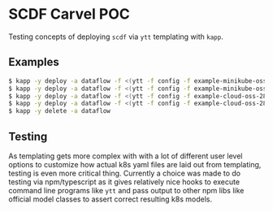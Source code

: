 # SCDF Carvel POC

Testing concepts of deploying `scdf` via `ytt` templating with `kapp`.

## Examples

```bash
$ kapp -y deploy -a dataflow -f <(ytt -f config -f example-minikube-oss-28x-kafka-postgres-values.yml)
$ kapp -y deploy -a dataflow -f <(ytt -f config -f example-minikube-oss-28x-rabbit-mysql-values.yml)
$ kapp -y deploy -a dataflow -f <(ytt -f config -f example-cloud-oss-28x-kafka-postgres-values.yml)
$ kapp -y deploy -a dataflow -f <(ytt -f config -f example-cloud-oss-28x-rabbit-mysql-values.yml)
$ kapp -y delete -a dataflow
```

## Testing

As templating gets more complex with with a lot of different user level options
to customize how actual k8s yaml files are laid out from templating, testing
is even more critical thing. Currently a choice was made to do testing via
npm/typescript as it gives relatively nice hooks to execute command line
programs like `ytt` and pass output to other npm libs like official model
classes to assert correct resulting k8s models.
